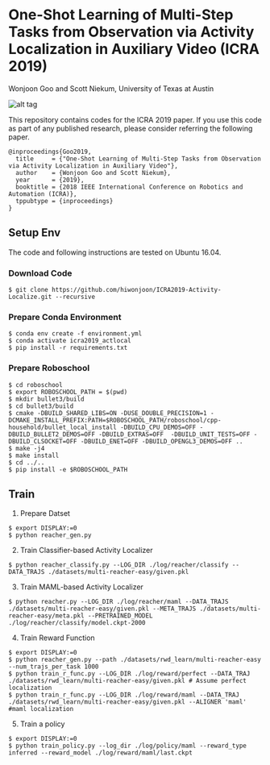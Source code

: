 # One-Shot Learning of Multi-Step Tasks from Observation via Activity Localization in Auxiliary Video (ICRA 2019)

Wonjoon Goo and Scott Niekum, University of Texas at Austin

![alt tag](https://github.com/hiwonjoon/ICRA2019-Activity-Localize/raw/master/assets/Figure.png)

This repository contains codes for the ICRA 2019 paper. If you use this code as part of any published research, please consider referring the following paper.

```
@inproceedings{Goo2019,
  title     = {"One-Shot Learning of Multi-Step Tasks from Observation via Activity Localization in Auxiliary Video"},
  author    = {Wonjoon Goo and Scott Niekum},
  year      = {2019},
  booktitle = {2018 IEEE International Conference on Robotics and Automation (ICRA)},
  tppubtype = {inproceedings}
}
```

## Setup Env

The code and following instructions are tested on Ubuntu 16.04.

### Download Code

```
$ git clone https://github.com/hiwonjoon/ICRA2019-Activity-Localize.git --recursive
```

### Prepare Conda Environment

```
$ conda env create -f environment.yml
$ conda activate icra2019_actlocal
$ pip install -r requirements.txt
```

### Prepare Roboschool

```
$ cd roboschool
$ export ROBOSCHOOL_PATH = $(pwd)
$ mkdir bullet3/build
$ cd bullet3/build
$ cmake -DBUILD_SHARED_LIBS=ON -DUSE_DOUBLE_PRECISION=1 -DCMAKE_INSTALL_PREFIX:PATH=$ROBOSCHOOL_PATH/roboschool/cpp-household/bullet_local_install -DBUILD_CPU_DEMOS=OFF -DBUILD_BULLET2_DEMOS=OFF -DBUILD_EXTRAS=OFF  -DBUILD_UNIT_TESTS=OFF -DBUILD_CLSOCKET=OFF -DBUILD_ENET=OFF -DBUILD_OPENGL3_DEMOS=OFF ..
$ make -j4
$ make install
$ cd ../..
$ pip install -e $ROBOSCHOOL_PATH
```

## Train

1. Prepare Datset

```
$ export DISPLAY:=0
$ python reacher_gen.py
```

2. Train Classifier-based Activity Localizer

```
$ python reacher_classify.py --LOG_DIR ./log/reacher/classify --DATA_TRAJS ./datasets/multi-reacher-easy/given.pkl
```

3. Train MAML-based Activity Localizer

```
$ python reacher.py --LOG_DIR ./log/reacher/maml --DATA_TRAJS ./datasets/multi-reacher-easy/given.pkl --META_TRAJS ./datasets/multi-reacher-easy/meta.pkl --PRETRAINED_MODEL ./log/reacher/classify/model.ckpt-2000
```

4. Train Reward Function

```
$ export DISPLAY:=0
$ python reacher_gen.py --path ./datasets/rwd_learn/multi-reacher-easy --num_trajs_per_task 1000
$ python train_r_func.py --LOG_DIR ./log/reward/perfect --DATA_TRAJ ./datasets/rwd_learn/multi-reacher-easy/given.pkl # Assume perfect localization
$ python train_r_func.py --LOG_DIR ./log/reward/maml --DATA_TRAJ ./datasets/rwd_learn/multi-reacher-easy/given.pkl --ALIGNER 'maml' #maml localization
```

5. Train a policy

```
$ export DISPLAY:=0
$ python train_policy.py --log_dir ./log/policy/maml --reward_type inferred --reward_model ./log/reward/maml/last.ckpt
```
